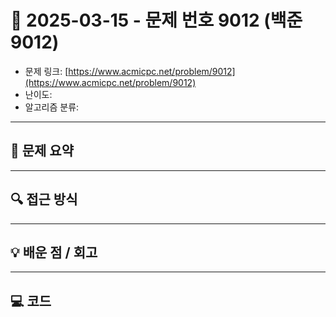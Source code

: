 # 📅 2025-03-15 - 문제 번호 9012 (백준 9012)

<!-- 문제 링크 -->
- 문제 링크: [https://www.acmicpc.net/problem/9012](https://www.acmicpc.net/problem/9012)
- 난이도: 
- 알고리즘 분류: 

---

## 📌 문제 요약 

---

## 🔍 접근 방식 

---

## 💡 배운 점 / 회고 

---

## 💻 코드
